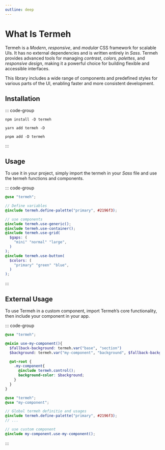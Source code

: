 ```yaml
---
outline: deep
---
```


# What Is Termeh

Termeh is a _Modern_, _responsive_, and _modular_ CSS framework for scalable UIs. It has no external dependencies and is written entirely in _Sass_. Termeh provides advanced tools for managing _contrast_, _colors_, _palettes_, and _responsive design_, making it a powerful choice for building flexible and accessible interfaces.

This library includes a wide range of components and predefined styles for various parts of the UI, enabling faster and more consistent development.

## Installation

::: code-group

```npm
npm install -D termeh
```

```yarn
yarn add termeh -D
```

```pnpm
pnpm add -D termeh
```

:::

## Usage

To use it in your project, simply import the termeh in your _Sass_ file and use the termeh functions and components.

::: code-group

```scss [app.scss]
@use "termeh";

// Define variables
@include termeh.define-palette("primary", #2196f3);

// use components
@include termeh.use-generic();
@include termeh.use-container();
@include termeh.use-grid(
  $gaps: (
    "mini" "normal" "large",
  )
);
@include termeh.use-button(
  $colors: (
    "primary" "green" "blue",
  )
);
```

:::

## External Usage

To use Termeh in a custom component, import Termeh’s core functionality, then include your component in your app.

::: code-group

```scss [component.scss]
@use "termeh";

@mixin use-my-component(){
  $fallback-background: termeh.var("base", "section")
  $background: termeh.var("my-component", "background", $fallback-background);

  @at-root {
    .my-component{
      @include termeh.control();
      background-color: $background;
    }
  }
}
```

```scss [app.scss]
@use "termeh";
@use "my-component";

// Global termeh definitio and usages
@include termeh.define-palette("primary", #2196f3);
// ...

// use custom component
@include my-component.use-my-component();
```

:::
